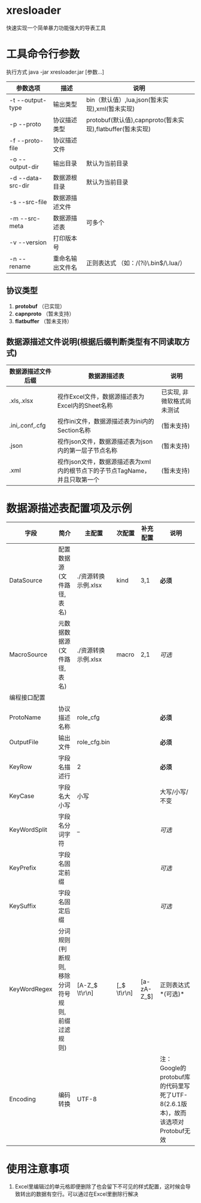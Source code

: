 xresloader
==========

快速实现一个简单暴力功能强大的导表工具


工具命令行参数
======
执行方式    java -jar xresloader.jar [参数...]

|          参数选项           |         描述        |                   说明                     |
|-----------------------------|---------------------|--------------------------------------------|
|-t --output-type             | 输出类型            | bin（默认值）,lua,json(暂未实现),xml(暂未实现)                 |
|-p --proto                   | 协议描述类型        | protobuf(默认值),capnproto(暂未实现),flatbuffer(暂未实现)      |
|-f --proto-file              | 协议描述文件        |                                            |
|-o --output-dir              | 输出目录            | 默认为当前目录                             |
|-d --data-src-dir            | 数据源根目录        | 默认为当前目录                             |
|-s --src-file                | 数据源描述文件      |                                            |
|-m --src-meta                | 数据源描述表        | 可多个                                     |
|-v --version                 | 打印版本号          |                                            |
|-n --rename                  | 重命名输出文件名    | 正则表达式 （如：/(?i)\\.bin$/\\.lua/）            |
                
                
协议类型
------
1. **protobuf** （已实现）
2. **capnproto**    （暂未支持）
3. **flatbuffer**   （暂未支持）
                
                
数据源描述文件说明(根据后缀判断类型有不同读取方式)
------
|     数据源描述文件后缀      |                                  数据源描述表                                  |           说明           |
|-----------------------------|--------------------------------------------------------------------------------|--------------------------|
|         .xls,.xlsx          | 视作Excel文件，数据源描述表为Excel内的Sheet名称                                |已实现, 非微软格式尚未测试|
|     .ini,.conf,.cfg         | 视作ini文件，数据源描述表为ini内的Section名称                                  |(暂未支持)                |
|          .json              | 视作json文件，数据源描述表为json内的第一层子节点名称                           |(暂未支持)                |
|          .xml               | 视作json文件，数据源描述表为xml内的根节点下的子节点TagName，并且只取第一个     |(暂未支持)                |


数据源描述表配置项及示例
======
|     字段     |                        简介                      |           主配置           |     次配置   |   补充配置   |     说明     |
|--------------|--------------------------------------------------|----------------------------|--------------|--------------|--------------|
|DataSource    | 配置数据源(文件路径,表名)                        |    ./资源转换示例.xlsx     | kind         |  3,1         |   **必须**   |
|MacroSource   | 元数据数据源(文件路径,表名)                      |  ./资源转换示例.xlsx       | macro        |  2,1         |    *可选*    |
|编程接口配置  |
|ProtoName     | 协议描述名称                                     |   role_cfg                 |              |              |   **必须**   |
|OutputFile    | 输出文件                                         |   role_cfg.bin             |              |              |   **必须**   |
|KeyRow        | 字段名描述行                                     |  2                         |              |              |   **必须**   |
|KeyCase       | 字段名大小写                                     | 小写                       |              |              |大写/小写/不变|
|KeyWordSplit  | 字段名分词字符                                   | _                          |              |              |    *可选*    |
|KeyPrefix     | 字段名固定前缀                                   |                            |              |              |    *可选*    |
|KeySuffix     | 字段名固定后缀                                   |                            |              |              |    *可选*    |
|KeyWordRegex  | 分词规则(判断规则,移除分词符号规则,前缀过滤规则) | [A-Z_\$ \t\r\n]            | [_\$ \t\r\n] | [a-zA-Z_\$]  | 正则表达式*(可选)*|
|Encoding      | 编码转换                                         | UTF-8                      |              |              |注：Google的protobuf库的代码里写死了UTF-8(2.6.1版本)，故而该选项对Protobuf无效|


使用注意事项
======
1. Excel里编辑过的单元格即便删除了也会留下不可见的样式配置，这时候会导致转出的数据有空行。可以通过在Excel里删除行解决